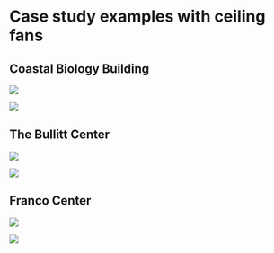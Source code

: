 # Case study examples with ceiling fans

## Coastal Biology Building

![](<../.gitbook/assets/0 (15).png>)



![](<../.gitbook/assets/1 (16).png>)



## The Bullitt Center

![](<../.gitbook/assets/2 (6).png>)



![](<../.gitbook/assets/3 (7).png>)



## Franco Center

![](<../.gitbook/assets/4 (8).png>)



![](<../.gitbook/assets/5 (4).png>)
